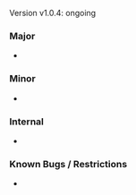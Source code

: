 Version v1.0.4: ongoing

### Major
* 

### Minor
* 

### Internal
* 

### Known Bugs / Restrictions
* 
